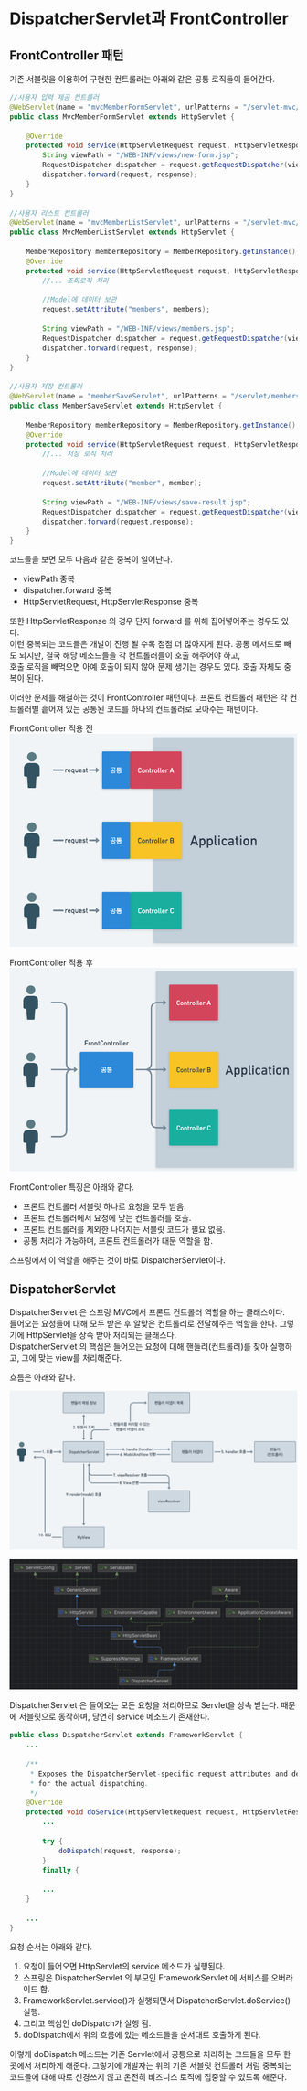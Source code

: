 # DispatcherServlet과 FrontController

## FrontController 패턴
기존 서블릿을 이용하여 구현한 컨트롤러는 아래와 같은 공통 로직들이 들어간다.
```java
//사용자 입력 제공 컨트롤러
@WebServlet(name = "mvcMemberFormServlet", urlPatterns = "/servlet-mvc/members/new-form")
public class MvcMemberFormServlet extends HttpServlet {

    @Override
    protected void service(HttpServletRequest request, HttpServletResponse response) throws ServletException, IOException {
        String viewPath = "/WEB-INF/views/new-form.jsp";
        RequestDispatcher dispatcher = request.getRequestDispatcher(viewPath);
        dispatcher.forward(request, response);
    }
}

//사용자 리스트 컨트롤러
@WebServlet(name = "mvcMemberListServlet", urlPatterns = "/servlet-mvc/members")
public class MvcMemberListServlet extends HttpServlet {

    MemberRepository memberRepository = MemberRepository.getInstance();
    @Override
    protected void service(HttpServletRequest request, HttpServletResponse response) throws ServletException, IOException {
        //... 조회로직 처리

        //Model에 데이터 보관
        request.setAttribute("members", members);

        String viewPath = "/WEB-INF/views/members.jsp";
        RequestDispatcher dispatcher = request.getRequestDispatcher(viewPath);
        dispatcher.forward(request, response);
    }
}

//사용자 저장 컨트롤러
@WebServlet(name = "memberSaveServlet", urlPatterns = "/servlet/members/save")
public class MemberSaveServlet extends HttpServlet {

    MemberRepository memberRepository = MemberRepository.getInstance();
    @Override
    protected void service(HttpServletRequest request, HttpServletResponse response) throws ServletException, IOException {
        //... 저장 로직 처리
        
        //Model에 데이터 보관
        request.setAttribute("member", member);

        String viewPath = "/WEB-INF/views/save-result.jsp";
        RequestDispatcher dispatcher = request.getRequestDispatcher(viewPath);
        dispatcher.forward(request,response);
    }
}
```

코드들을 보면 모두 다음과 같은 중복이 일어난다.
* viewPath 중복
* dispatcher.forward 중복
* HttpServletRequest, HttpServletResponse 중복

또한 HttpServletResponse 의 경우 단지 forward 를 위해 집어넣어주는 경우도 있다.\
이런 중복되는 코드들은 개발이 진행 될 수록 점점 더 많아지게 된다. 공통 메서드로 빼도 되지만, 결국 해당 메소드들을 각 컨트롤러들이 호출 해주어야 하고,\
호출 로직을 빼먹으면 아예 호출이 되지 않아 문제 생기는 경우도 있다. 호출 자체도 중복이 된다.

이러한 문제를 해결하는 것이 FrontController 패턴이다. 프론트 컨트롤러 패턴은 각 컨트롤러별 흩어져 있는 공통된 코드를 하나의 컨트롤러로 모아주는 패턴이다.

FrontController 적용 전
![before.png](images%2Fbefore.png)

FrontController 적용 후
![after.png](images%2Fafter.png)

FrontController 특징은 아래와 같다.
* 프론트 컨트롤러 서블릿 하나로 요청을 모두 받음.
* 프론트 컨트롤러에서 요청에 맞는 컨트롤러를 호출.
* 프론트 컨트롤러를 제외한 나머지는 서블릿 코드가 필요 없음.
* 공통 처리가 가능하며, 프론트 컨트롤러가 대문 역할을 함.

스프링에서 이 역할을 해주는 것이 바로 DispatcherServlet이다.

## DispatcherServlet
DispatcherServlet 은 스프링 MVC에서 프론트 컨트롤러 역할을 하는 클래스이다.\
들어오는 요청들에 대해 모두 받은 후 알맞은 컨트롤러로 전달해주는 역할을 한다. 그렇기에 HttpServlet을 상속 받아 처리되는 클래스다.\
DispatcherServlet 의 핵심은 들어오는 요청에 대해 핸들러(컨트롤러)를 찾아 실행하고, 그에 맞는 view를 처리해준다.

흐름은 아래와 같다.

![spring.png](images%2Fspring.png)


![dispatcher.png](images%2Fdispatcher.png)

DispatcherServlet 은 들어오는 모든 요청을 처리하므로 Servlet을 상속 받는다. 때문에 서블릿으로 동작하며, 당연히 service 메소드가 존재한다.

```java
public class DispatcherServlet extends FrameworkServlet {
    ...

    /**
     * Exposes the DispatcherServlet-specific request attributes and delegates to {@link #doDispatch}
     * for the actual dispatching.
     */
    @Override
    protected void doService(HttpServletRequest request, HttpServletResponse response) throws Exception {
        ...

        try {
            doDispatch(request, response);
        }
        finally {
        
        ...    
    }
    
    ...
}
```
요청 순서는 아래와 같다.
1. 요청이 들어오면 HttpServlet의 service 메소드가 실행된다.
2. 스프링은 DispatcherServlet 의 부모인 FrameworkServlet 에 서비스를 오버라이드 함.
3. FrameworkServlet.service()가 실행되면서 DispatcherServlet.doService() 실행.
4. 그리고 핵심인 doDispatch가 실행 됨.
5. doDispatch에서 위의 흐름에 있는 메소드들을 순서대로 호출하게 된다.

이렇게 doDispatch 메소드는 기존 Servlet에서 공통으로 처리하는 코드들을 모두 한 곳에서 처리하게 해준다. 그렇기에 개발자는
위의 기존 서블릿 컨트롤러 처럼 중복되는 코드들에 대해 따로 신경쓰지 않고 온전히 비즈니스 로직에 집중할 수 있도록 해준다.
